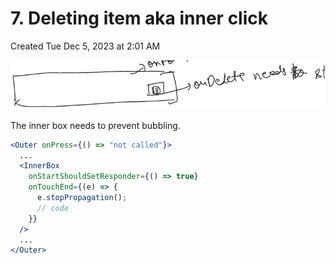 # 7. Deleting item aka inner click
Created Tue Dec 5, 2023 at 2:01 AM

![](../../../../../assets/7-Deleting-item-aka-inner-click-image-1-7fd9d830.png)

The inner box needs to prevent bubbling.
```jsx
<Outer onPress={() => "not called"}>
  ...
  <InnerBox
    onStartShouldSetResponder={() => true}
    onTouchEnd={(e) => {
      e.stopPropagation();
      // code
    }}
  />
  ...
</Outer>
```